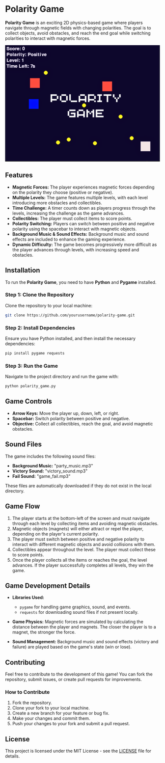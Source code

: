 # Polarity Game

**Polarity Game** is an exciting 2D physics-based game where players navigate through magnetic fields with changing polarities. The goal is to collect objects, avoid obstacles, and reach the end goal while switching polarities to interact with magnetic forces. 

![Polarity Game Screenshot](https://raw.githubusercontent.com/prabhsharan1/RFM/main/Polarity%20Game%201592x1198.png)

## Features

- **Magnetic Forces:** The player experiences magnetic forces depending on the polarity they choose (positive or negative).
- **Multiple Levels:** The game features multiple levels, with each level introducing more obstacles and collectibles.
- **Time Challenge:** A timer counts down as players progress through the levels, increasing the challenge as the game advances.
- **Collectibles:** The player must collect items to score points.
- **Polarity Switching:** Players can switch between positive and negative polarity using the spacebar to interact with magnetic objects.
- **Background Music & Sound Effects:** Background music and sound effects are included to enhance the gaming experience.
- **Dynamic Difficulty:** The game becomes progressively more difficult as the player advances through levels, with increasing speed and obstacles.

## Installation

To run the **Polarity Game**, you need to have **Python** and **Pygame** installed.

### Step 1: Clone the Repository

Clone the repository to your local machine:

```bash
git clone https://github.com/yourusername/polarity-game.git
```

### Step 2: Install Dependencies

Ensure you have Python installed, and then install the necessary dependencies:

```bash
pip install pygame requests
```

### Step 3: Run the Game

Navigate to the project directory and run the game with:

```bash
python polarity_game.py
```

## Game Controls

- **Arrow Keys:** Move the player up, down, left, or right.
- **Spacebar:** Switch polarity between positive and negative.
- **Objective:** Collect all collectibles, reach the goal, and avoid magnetic obstacles.

## Sound Files

The game includes the following sound files:
- **Background Music:** "party_music.mp3"
- **Victory Sound:** "victory_sound.mp3"
- **Fail Sound:** "game_fail.mp3"

These files are automatically downloaded if they do not exist in the local directory.

## Game Flow

1. The player starts at the bottom-left of the screen and must navigate through each level by collecting items and avoiding magnetic obstacles.
2. Magnetic objects (magnets) will either attract or repel the player, depending on the player's current polarity.
3. The player must switch between positive and negative polarity to interact with different magnetic objects and avoid collisions with them.
4. Collectibles appear throughout the level. The player must collect these to score points.
5. Once the player collects all the items or reaches the goal, the level advances. If the player successfully completes all levels, they win the game.

## Game Development Details

- **Libraries Used:**
  - `pygame` for handling game graphics, sound, and events.
  - `requests` for downloading sound files if not present locally.
  
- **Game Physics:** Magnetic forces are simulated by calculating the distance between the player and magnets. The closer the player is to a magnet, the stronger the force.

- **Sound Management:** Background music and sound effects (victory and failure) are played based on the game's state (win or lose).

## Contributing

Feel free to contribute to the development of this game! You can fork the repository, submit issues, or create pull requests for improvements.

### How to Contribute

1. Fork the repository.
2. Clone your fork to your local machine.
3. Create a new branch for your feature or bug fix.
4. Make your changes and commit them.
5. Push your changes to your fork and submit a pull request.

## License

This project is licensed under the MIT License - see the [LICENSE](LICENSE) file for details.
